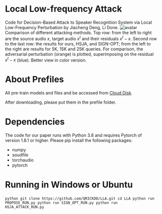 # Local Low-frequency Attack
Code for Decision-Based Attack to Speaker Recognition System via Local Low-Frequency Perturbation by Jiacheng Deng, Li Done.
![avatar](https://s3.bmp.ovh/imgs/2021/11/5612c130ea4f8dc9.jpg)
Comparison of different attacking methods. Top row: from the left to right are the source audio $x$, target audio $x^t$ and their residuals $x^t-x$.
Second row to the last row: the results for ours, HSJA, and SIGN-OPT; from the left to the right are results for 5K, 15K and 25K queries. For comparison, the adversarial perturbation (orange) is plotted, superimposing on the residual $x^t − x$ (blue). Better view in color version.

# About Prefiles
All pre-train models and files and be accessed from [Cloud Disk](https://drive.google.com/drive/folders/1RMaPPxeuwSoyGXAMV4E3vnLu1Q-p5M2x?usp=sharing).

After downloading, please put them in the prefile folder.

# Dependencies
The code for our paper runs with Python 3.8 and requires Pytorch of version 1.8.1 or higher. Please pip install the following packages:
* numpy
* soudfile
* torchaudio
* pytorch

# Running in Windows or Ubuntu
​```python
git clone https://github.com/QRICKDD/LLA.git
cd LLA
python run PROPOSE_RUN.py
python run SIGN_OPT_RUN.py
python run HSJA_ATTACK_RUN.py
​```
